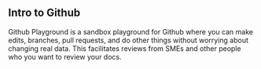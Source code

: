 ## Intro to Github

Github Playground is a sandbox playground for Github where you can make edits, branches, pull requests, and do other things without worrying about changing real data. This facilitates reviews from SMEs and other people who you want to review your docs. 
